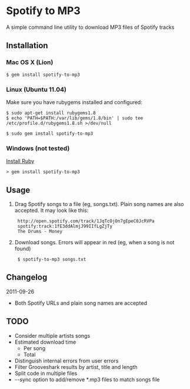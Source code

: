 # Spotify to MP3

A simple command line utility to download MP3 files of Spotify tracks

## Installation

### Mac OS X (Lion)

    $ gem install spotify-to-mp3

### Linux (Ubuntu 11.04)

Make sure you have rubygems installed and configured:

    $ sudo apt-get install rubygems1.8
    $ echo 'PATH=$PATH:/var/lib/gems/1.8/bin' | sudo tee /etc/profile.d/rubygems1.8.sh >/dev/null

<span></span>

    $ sudo gem install spotify-to-mp3

### Windows (not tested)

[Install Ruby](http://rubyinstaller.org/)

    > gem install spotify-to-mp3

## Usage

1. Drag Spotify songs to a file (eg, songs.txt). Plain song names are also 
   accepted. It may look like this:

        http://open.spotify.com/track/1JqTcOjOn7gEpeC0JcRVPa
        spotify:track:1fE3ddAlmjJ99IIfLgZjTy
        The Drums - Money

2. Download songs. Errors will appear in red (eg, when a song is not found)

        $ spotify-to-mp3 songs.txt

## Changelog

2011-09-26

- Both Spotify URLs and plain song names are accepted

## TODO

- Consider multiple artists songs
- Estimated download time
  - Per song
  - Total
- Distinguish internal errors from user errors
- Filter Grooveshark results by artist, title and length
- Split code in multiple files
- --sync option to add/remove \*.mp3 files to match songs file
